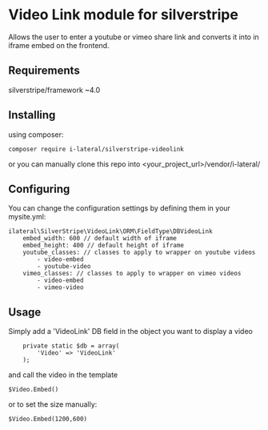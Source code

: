 # Video Link module for silverstripe

Allows the user to enter a youtube or vimeo share link and converts it into in iframe embed on the frontend.

## Requirements

silverstripe/framework ~4.0

## Installing

using composer: 

    composer require i-lateral/silverstripe-videolink

or you can manually clone this repo into <your_project_url>/vendor/i-lateral/

## Configuring

You can change the configuration settings by defining them in your mysite.yml:

```
ilateral\SilverStripe\VideoLink\ORM\FieldType\DBVideoLink
    embed_width: 600 // default width of iframe
    embed_height: 400 // default height of iframe
    youtube_classes: // classes to apply to wrapper on youtube videos
        - video-embed
        - youtube-video
    vimeo_classes: // classes to apply to wrapper on vimeo videos
        - video-embed
        - vimeo-video
```

## Usage

Simply add a 'VideoLink' DB field in the object you want to display a video

```
    private static $db = array(
        'Video' => 'VideoLink'
    );
```

and call the video in the template

    $Video.Embed()

or to set the size manually:

    $Video.Embed(1200,600)
